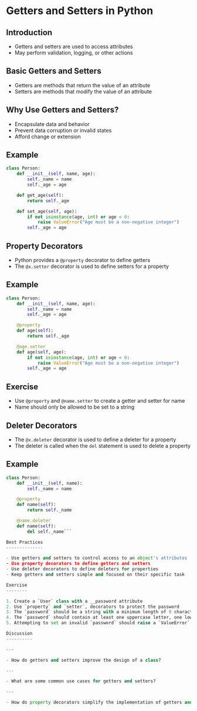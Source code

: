 Getters and Setters in Python
===========================

Introduction
------------

- Getters and setters are used to access attributes
- May perform validation, logging, or other actions

Basic Getters and Setters
-------------------------

- Getters are methods that return the value of an attribute
- Setters are methods that modify the value of an attribute

Why Use Getters and Setters?
---------------------------

- Encapsulate data and behavior
- Prevent data corruption or invalid states
- Afford change or extension

Example
-------

```python
class Person:
    def __init__(self, name, age):
        self._name = name
        self._age = age

    def get_age(self):
        return self._age

    def set_age(self, age):
        if not isinstance(age, int) or age < 0:
            raise ValueError("Age must be a non-negative integer")
        self._age = age
```

Property Decorators
-------------------

- Python provides a `@property` decorator to define getters
- The `@x.setter` decorator is used to define setters for a property

Example
-------

```python
class Person:
    def __init__(self, name, age):
        self._name = name
        self._age = age

    @property
    def age(self):
        return self._age

    @age.setter
    def age(self, age):
        if not isinstance(age, int) or age < 0:
            raise ValueError("Age must be a non-negative integer")
        self._age = age
```

Exercise
--------

- Use `@property` and `@name.setter` to create a getter and setter for name
- Name should only be allowed to be set to a string

Deleter Decorators
------------------

- The `@x.deleter` decorator is used to define a deleter for a property
- The deleter is called when the `del` statement is used to delete a property

Example
-------

```python
class Person:
    def __init__(self, name):
        self._name = name

    @property
    def name(self):
        return self._name

    @name.deleter
    def name(self):
        del self._name```

Best Practices
--------------

- Use getters and setters to control access to an object's attributes
- Use property decorators to define getters and setters
- Use deleter decorators to define deleters for properties
- Keep getters and setters simple and focused on their specific task

Exercise
--------

1. Create a `User` class with a __password attribute
2. Use `property` and `setter`, decorators to protect the password
3. The `password` should be a string with a minimum length of 8 characters
4. The `password` should contain at least one uppercase letter, one lowercase letter, and one digit
5. Attempting to set an invalid `password` should raise a `ValueError`

Discussion
----------

---

- How do getters and setters improve the design of a class?

---

- What are some common use cases for getters and setters? 

---

- How do property decorators simplify the implementation of getters and setters?

